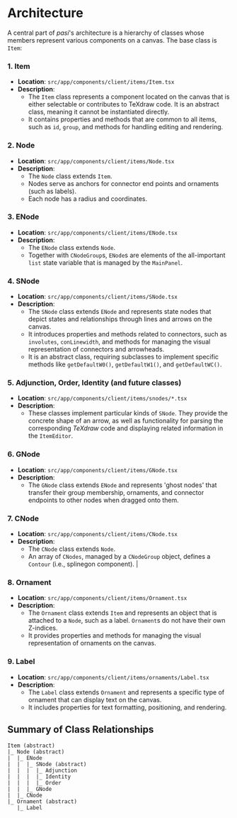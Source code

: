 # Architecture

A central part of *pasi*'s architecture is a hierarchy of classes whose members represent various components on a canvas. The base class is `Item`:

### 1. Item

- **Location**: `src/app/components/client/items/Item.tsx`
- **Description**: 
  - The `Item` class represents a component located on the canvas that is either selectable or contributes to TeXdraw code. It is an abstract class, meaning it cannot be instantiated directly.
  - It contains properties and methods that are common to all items, such as `id`, `group`, and methods for handling editing and rendering.

### 2. Node

- **Location**: `src/app/components/client/items/Node.tsx`
- **Description**: 
  - The `Node` class extends `Item`. 
  - Nodes serve as anchors for connector end points and ornaments (such as labels). 
  - Each node has a radius and coordinates.

### 3. ENode

- **Location**: `src/app/components/client/items/ENode.tsx`
- **Description**: 
  - The `ENode` class extends `Node`. 
  - Together with `CNodeGroup`s, `ENode`s are elements of the all-important `list` state variable that is managed by the `MainPanel`.
  
### 4. SNode

- **Location**: `src/app/components/client/items/SNode.tsx`
- **Description**: 
  - The `SNode` class extends `ENode` and represents state nodes that depict states and relationships through lines and arrows on the canvas.
  - It introduces properties and methods related to connectors, such as `involutes`, `conLinewidth`, and methods for managing the visual representation of connectors and arrowheads.
  - It is an abstract class, requiring subclasses to implement specific methods like `getDefaultW0()`, `getDefaultW1()`, and `getDefaultWC()`.

### 5. Adjunction, Order, Identity (and future classes)

- **Location**: `src/app/components/client/items/snodes/*.tsx`
- **Description**: 
  - These classes implement particular kinds of `SNode`. They provide the concrete shape of an arrow, as well as functionality for parsing the corresponding *TeXdraw* code and displaying related information in the `ItemEditor`.

### 6. GNode

- **Location**: `src/app/components/client/items/GNode.tsx`
- **Description**: 
  - The `GNode` class extends `ENode` and represents 'ghost nodes' that transfer their group membership, ornaments, and connector endpoints to other nodes when dragged onto them.

### 7. CNode

- **Location**: `src/app/components/client/items/CNode.tsx`
- **Description**: 
  - The `CNode` class extends `Node`.
  - An array of `CNodes`, managed by a `CNodeGroup` object, defines a `Contour` (i.e., splinegon component).
|
### 8. Ornament

- **Location**: `src/app/components/client/items/Ornament.tsx`
- **Description**: 
  - The `Ornament` class extends `Item` and represents an object that is attached to a `Node`, such as a label. `Ornament`s do not have their own Z-indices.
  - It provides properties and methods for managing the visual representation of ornaments on the canvas.

### 9. Label

- **Location**: `src/app/components/client/items/ornaments/Label.tsx`
- **Description**: 
  - The `Label` class extends `Ornament` and represents a specific type of ornament that can display text on the canvas.
  - It includes properties for text formatting, positioning, and rendering.

## Summary of Class Relationships

```
Item (abstract)
|_ Node (abstract)
|  |_ ENode
|  |  |_ SNode (abstract)
|  |  |  |_ Adjunction
|  |  |  |_ Identity
|  |  |  |_ Order
|  |  |_ GNode
|  |_ CNode
|_ Ornament (abstract)
   |_ Label

```


